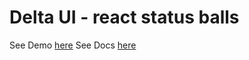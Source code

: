 # Delta UI - react status balls
See Demo [here](https://ofersarid.github.io/delta-ui/?path=/story/status-balls--play-ground) 
See Docs [here](https://ofersarid.github.io/delta-ui/?path=/docs/status-balls--play-ground) 
